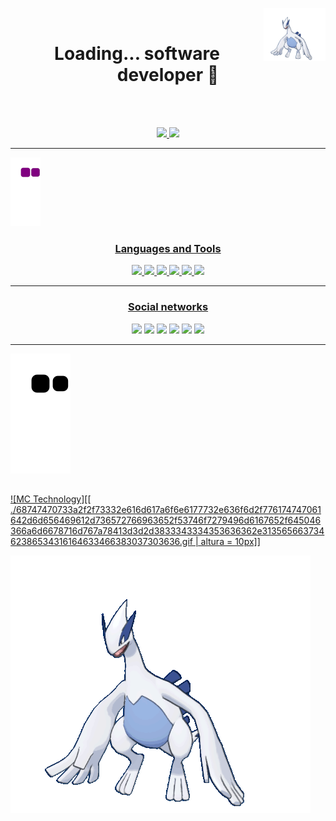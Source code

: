 <p>
<img align="right" alt=yomero" height="85px" src="./68747470733a2f2f73332e616d617a6f6e6177732e636f6d2f776174747061642d6d656469612d736572766963652f53746f7279496d6167652f645046366a6d6678716d767a78413d3d2d3833343334353636362e31356566373462386534316164633466383037303636.gif"/>
<br> 
<h1 align="center">Loading... software developer 👋</h1>                 
<br>               
</p>
<br>                  
<div align="center">
<a href="https://github.com/jhonstivenn186">
<img width=500 src="https://github-readme-stats.vercel.app/api?username=jhonstivenn186&show_icons=true&theme=blueberry&include_all_commits=true&count_private=true"/>
<img width=300 src="https://github-readme-stats.vercel.app/api/top-langs/?username=jhonstivenn186&theme=blueberry&layout=compact&langs_count=7"/>
</div>                                                                 
<hr/>                                                                                                                                                 
<!--
![jhonstivenn186's GitHub stats](https://github-readme-stats.vercel.app/api?username=jhonstivenn186&show_icons=true&theme=blueberry) 
[![Top Langs](https://github-readme-stats.vercel.app/api/top-langs/?username=jhonstivenn186&theme=blueberry&layout=compact)](https://github.com/jhonstivenn186/github-readme-stats)

---

![GitHub Snake Light](github-snake.svg#gh-light-mode-only)


<!--
**jhonstivenn186/jhonstivenn186** is a ✨ _special_ ✨ repository because its `README.md` (this file) appears on your GitHub profile.

Here are some ideas to get you started:

- 🔭 I’m currently working on ... f
- 🌱 I’m currently learning ...
- 👯 I’m looking to collaborate on ...
- 🤔 I’m looking for help with ...
- 💬 Ask me about ...
- 📫 How to reach me: ...
- 😄 Pronouns: ...
- ⚡ Fun fact: ...
[![trophy](https://github-profile-trophy.vercel.app/?username=jhonstivenn186)](https://github.com/jhonstivenn186/github-profile-trophy)
-->

![snake gif](https://github.com/jhonstivenn186/jhonstivenn186/blob/output/github-contribution-grid-snake.gif)                                                            
<h3 align="center">Languages and Tools</h3>
<div style="display: inline_block" align="center">
<img heigth=45px src="https://img.shields.io/badge/html5-%23E34F26.svg?style=for-the-badge&logo=html5&logoColor=white"/>
<img heigth=45px src="https://img.shields.io/badge/javascript-%23323330.svg?style=for-the-badge&logo=javascript&logoColor=%23F7DF1E"/>
<img heigth=45px src="https://img.shields.io/badge/java-%23ED8B00.svg?style=for-the-badge&logo=java&logoColor=white"/>
<img src="https://img.shields.io/badge/css3-%231572B6.svg?&style=for-the-badge&logo=css3&logoColor=white" />
<img heigth=45px src="https://img.shields.io/badge/mysql-%2300f.svg?style=for-the-badge&logo=mysql&logoColor=white"/>
<img heigth=45px src="https://img.shields.io/badge/c%23-%23239120.svg?style=for-the-badge&logo=c-sharp&logoColor=white"/>
</div>
                                                                                                                       
<hr/>
                                                                                                                       
<h3 align="center">Social networks</h3>  
<div align="center"> 
  <a href="https://www.youtube.com" target="_blank"><img src="https://img.shields.io/badge/YouTube-FF0000?style=for-the-badge&logo=youtube&logoColor=white" target="_blank"></a>
  <a href="https://instagram.com/" target="_blank"><img src="https://img.shields.io/badge/-Instagram-%23E4405F?style=for-the-badge&logo=instagram&logoColor=white" target="_blank"></a>
 	<a href="https://www.twitch.tv/" target="_blank"><img src="https://img.shields.io/badge/Twitch-9146FF?style=for-the-badge&logo=twitch&logoColor=white" target="_blank"></a>
 <a href="https://discord.gg/" target="_blank"><img src="https://img.shields.io/badge/Discord-7289DA?style=for-the-badge&logo=discord&logoColor=white" target="_blank"></a> 
  <a href = "mailto:contatorafaballerini@gmail.com"><img src="https://img.shields.io/badge/-Gmail-%23333?style=for-the-badge&logo=gmail&logoColor=white" target="_blank"></a>
  <a href="https://www.linkedin.com" target="_blank"><img src="https://img.shields.io/badge/-LinkedIn-%230077B5?style=for-the-badge&logo=linkedin&logoColor=white" target="_blank"></a> 
</div>
  
<hr/>
  
![Snake animation](https://github.com/rafaballerini/rafaballerini/blob/output/github-contribution-grid-snake.svg)

  ##
  

[![MC Technology][[ ./68747470733a2f2f73332e616d617a6f6e6177732e636f6d2f776174747061642d6d656469612d736572766963652f53746f7279496d6167652f645046366a6d6678716d767a78413d3d2d3833343334353636362e31356566373462386534316164633466383037303636.gif | altura = 10px]]](https://github.com/jhonstivenn186)


[![MC Technology](./68747470733a2f2f73332e616d617a6f6e6177732e636f6d2f776174747061642d6d656469612d736572766963652f53746f7279496d6167652f645046366a6d6678716d767a78413d3d2d3833343334353636362e31356566373462386534316164633466383037303636.gif)](https://github.com/jhonstivenn186)

